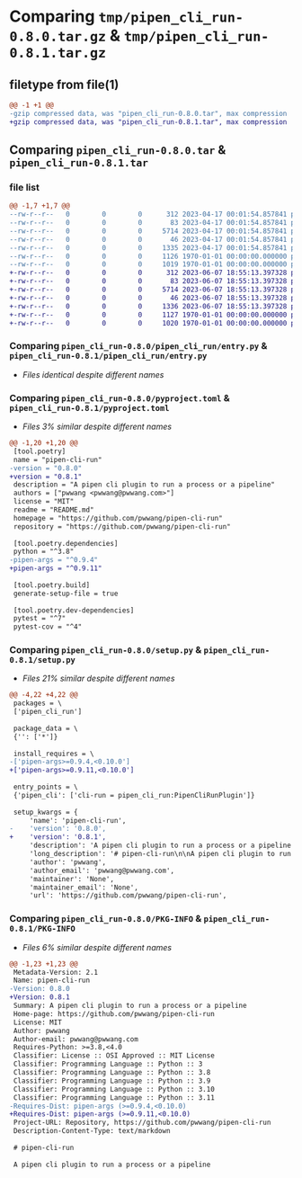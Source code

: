 # Comparing `tmp/pipen_cli_run-0.8.0.tar.gz` & `tmp/pipen_cli_run-0.8.1.tar.gz`

## filetype from file(1)

```diff
@@ -1 +1 @@
-gzip compressed data, was "pipen_cli_run-0.8.0.tar", max compression
+gzip compressed data, was "pipen_cli_run-0.8.1.tar", max compression
```

## Comparing `pipen_cli_run-0.8.0.tar` & `pipen_cli_run-0.8.1.tar`

### file list

```diff
@@ -1,7 +1,7 @@
--rw-r--r--   0        0        0      312 2023-04-17 00:01:54.857841 pipen_cli_run-0.8.0/README.md
--rw-r--r--   0        0        0       83 2023-04-17 00:01:54.857841 pipen_cli_run-0.8.0/pipen_cli_run/__init__.py
--rw-r--r--   0        0        0     5714 2023-04-17 00:01:54.857841 pipen_cli_run-0.8.0/pipen_cli_run/entry.py
--rw-r--r--   0        0        0       46 2023-04-17 00:01:54.857841 pipen_cli_run-0.8.0/pipen_cli_run/version.py
--rw-r--r--   0        0        0     1335 2023-04-17 00:01:54.857841 pipen_cli_run-0.8.0/pyproject.toml
--rw-r--r--   0        0        0     1126 1970-01-01 00:00:00.000000 pipen_cli_run-0.8.0/setup.py
--rw-r--r--   0        0        0     1019 1970-01-01 00:00:00.000000 pipen_cli_run-0.8.0/PKG-INFO
+-rw-r--r--   0        0        0      312 2023-06-07 18:55:13.397328 pipen_cli_run-0.8.1/README.md
+-rw-r--r--   0        0        0       83 2023-06-07 18:55:13.397328 pipen_cli_run-0.8.1/pipen_cli_run/__init__.py
+-rw-r--r--   0        0        0     5714 2023-06-07 18:55:13.397328 pipen_cli_run-0.8.1/pipen_cli_run/entry.py
+-rw-r--r--   0        0        0       46 2023-06-07 18:55:13.397328 pipen_cli_run-0.8.1/pipen_cli_run/version.py
+-rw-r--r--   0        0        0     1336 2023-06-07 18:55:13.397328 pipen_cli_run-0.8.1/pyproject.toml
+-rw-r--r--   0        0        0     1127 1970-01-01 00:00:00.000000 pipen_cli_run-0.8.1/setup.py
+-rw-r--r--   0        0        0     1020 1970-01-01 00:00:00.000000 pipen_cli_run-0.8.1/PKG-INFO
```

### Comparing `pipen_cli_run-0.8.0/pipen_cli_run/entry.py` & `pipen_cli_run-0.8.1/pipen_cli_run/entry.py`

 * *Files identical despite different names*

### Comparing `pipen_cli_run-0.8.0/pyproject.toml` & `pipen_cli_run-0.8.1/pyproject.toml`

 * *Files 3% similar despite different names*

```diff
@@ -1,20 +1,20 @@
 [tool.poetry]
 name = "pipen-cli-run"
-version = "0.8.0"
+version = "0.8.1"
 description = "A pipen cli plugin to run a process or a pipeline"
 authors = ["pwwang <pwwang@pwwang.com>"]
 license = "MIT"
 readme = "README.md"
 homepage = "https://github.com/pwwang/pipen-cli-run"
 repository = "https://github.com/pwwang/pipen-cli-run"
 
 [tool.poetry.dependencies]
 python = "^3.8"
-pipen-args = "^0.9.4"
+pipen-args = "^0.9.11"
 
 [tool.poetry.build]
 generate-setup-file = true
 
 [tool.poetry.dev-dependencies]
 pytest = "^7"
 pytest-cov = "^4"
```

### Comparing `pipen_cli_run-0.8.0/setup.py` & `pipen_cli_run-0.8.1/setup.py`

 * *Files 21% similar despite different names*

```diff
@@ -4,22 +4,22 @@
 packages = \
 ['pipen_cli_run']
 
 package_data = \
 {'': ['*']}
 
 install_requires = \
-['pipen-args>=0.9.4,<0.10.0']
+['pipen-args>=0.9.11,<0.10.0']
 
 entry_points = \
 {'pipen_cli': ['cli-run = pipen_cli_run:PipenCliRunPlugin']}
 
 setup_kwargs = {
     'name': 'pipen-cli-run',
-    'version': '0.8.0',
+    'version': '0.8.1',
     'description': 'A pipen cli plugin to run a process or a pipeline',
     'long_description': '# pipen-cli-run\n\nA pipen cli plugin to run a process or a pipeline\n\n## Install\n\n```shell\npip install -U pipen-cli-run\n```\n\n## Usage\n\n### Register a namespace\n\n`pyproject.toml`\n```toml\n[tool.poetry.plugins.pipen_cli_run]\nns = "yourpackage.ns"\n```\n\n`ns` should be a module where you define you processes/pipelines\n',
     'author': 'pwwang',
     'author_email': 'pwwang@pwwang.com',
     'maintainer': 'None',
     'maintainer_email': 'None',
     'url': 'https://github.com/pwwang/pipen-cli-run',
```

### Comparing `pipen_cli_run-0.8.0/PKG-INFO` & `pipen_cli_run-0.8.1/PKG-INFO`

 * *Files 6% similar despite different names*

```diff
@@ -1,23 +1,23 @@
 Metadata-Version: 2.1
 Name: pipen-cli-run
-Version: 0.8.0
+Version: 0.8.1
 Summary: A pipen cli plugin to run a process or a pipeline
 Home-page: https://github.com/pwwang/pipen-cli-run
 License: MIT
 Author: pwwang
 Author-email: pwwang@pwwang.com
 Requires-Python: >=3.8,<4.0
 Classifier: License :: OSI Approved :: MIT License
 Classifier: Programming Language :: Python :: 3
 Classifier: Programming Language :: Python :: 3.8
 Classifier: Programming Language :: Python :: 3.9
 Classifier: Programming Language :: Python :: 3.10
 Classifier: Programming Language :: Python :: 3.11
-Requires-Dist: pipen-args (>=0.9.4,<0.10.0)
+Requires-Dist: pipen-args (>=0.9.11,<0.10.0)
 Project-URL: Repository, https://github.com/pwwang/pipen-cli-run
 Description-Content-Type: text/markdown
 
 # pipen-cli-run
 
 A pipen cli plugin to run a process or a pipeline
```

